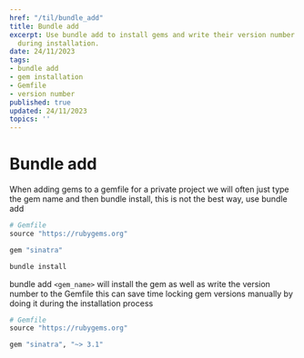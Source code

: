 ```yaml
---
href: "/til/bundle_add"
title: Bundle add
excerpt: Use bundle add to install gems and write their version number to the Gemfile
  during installation.
date: 24/11/2023
tags:
- bundle add
- gem installation
- Gemfile
- version number
published: true
updated: 24/11/2023
topics: ''
---
```


# Bundle add

When adding gems to a gemfile for a private project we will often just type the gem name and then bundle install, this is not the best way,
use bundle add

```ruby
# Gemfile
source "https://rubygems.org"

gem "sinatra"
```

```sh
bundle install
```

bundle add `<gem_name>` will install the gem as well as write the version number to the Gemfile this can save time locking gem versions manually by doing it during the installation process

```ruby
# Gemfile
source "https://rubygems.org"

gem "sinatra", "~> 3.1"
```